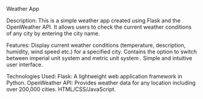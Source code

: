 Weather App

Description:
	This is a simple weather app created using Flask and the OpenWeather API. It allows users to check the current weather conditions of any city by entering the city name.

Features:
	Display current weather conditions (temperature, description, humidity, wind speed etc.) for a specified city.
	Contains the option to switch between imperial unit system and metric unit system .
	Simple and intuitive user interface.
 
Technologies Used:
	Flask: A lightweight web application framework in Python.
	OpenWeather API: Provides weather data for any location including over 200,000 cities.
 	HTML/CSS/JavaScript.
